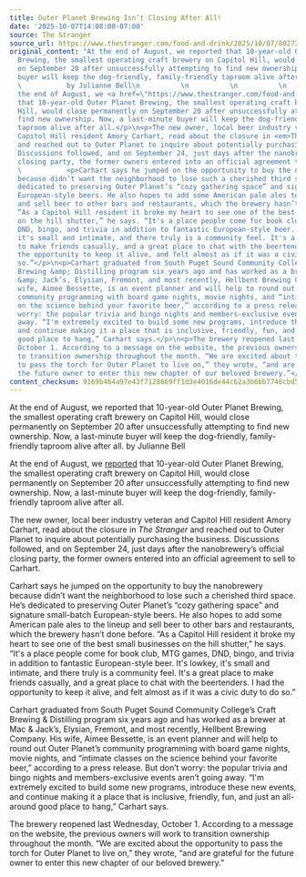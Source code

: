```yaml
---
title: Outer Planet Brewing Isn’t Closing After All!
date: '2025-10-07T14:08:00-07:00'
source: The Stranger
source_url: https://www.thestranger.com/food-and-drink/2025/10/07/80272966/outer-planet-brewing-isnt-closing-after-all
original_content: "At the end of August, we reported that 10-year-old Outer Planet
  Brewing, the smallest operating craft brewery on Capitol Hill, would close permanently
  on September 20 after unsuccessfully attempting to find new ownership. Now, a last-minute
  buyer will keep the dog-friendly, family-friendly taproom alive after all.\n          \n
  \           by Julianne Bell\n          \n          \n          \n            <p>At
  the end of August, we <a href=\"https://www.thestranger.com/food-and-drink/2025/08/29/80218218/outer-planet-brewing-to-close-permanently\">reported</a>
  that 10-year-old Outer Planet Brewing, the smallest operating craft brewery on Capitol
  Hill, would close permanently on September 20 after unsuccessfully attempting to
  find new ownership. Now, a last-minute buyer will keep the dog-friendly, family-friendly
  taproom alive after all.</p>\n<p>The new owner, local beer industry veteran and
  Capitol Hill resident Amory Carhart, read about the closure in <em>The Stranger</em>
  and reached out to Outer Planet to inquire about potentially purchasing the business.
  Discussions followed, and on September 24, just days after the nanobrewery’s official
  closing party, the former owners entered into an official agreement to sell to Carhart.</p>\n
  \           <p>Carhart says he jumped on the opportunity to buy the nanobrewery
  because didn’t want the neighborhood to lose such a cherished third space. He’s
  dedicated to preserving Outer Planet’s “cozy gathering space” and signature small-batch
  European-style beers. He also hopes to add some American pale ales to the lineup
  and sell beer to other bars and restaurants, which the brewery hasn’t done before.
  “As a Capitol Hill resident it broke my heart to see one of the best small businesses
  on the hill shutter,” he says. “It's a place people come for book club, MTG games,
  DND, bingo, and trivia in addition to fantastic European-style beer. It's lowkey,
  it's small and intimate, and there truly is a community feel. It's a great place
  to make friends casually, and a great place to chat with the beertenders. I had
  the opportunity to keep it alive, and felt almost as if it was a civic duty to do
  so.”</p>\n<p>Carhart graduated from South Puget Sound Community College’s Craft
  Brewing &amp; Distilling program six years ago and has worked as a brewer at Mac
  &amp; Jack’s, Elysian, Fremont, and most recently, Hellbent Brewing Company. His
  wife, Aimee Bessette, is an event planner and will help to round out Outer Planet’s
  community programming with board game nights, movie nights, and “intimate classes
  on the science behind your favorite beer,” according to a press release. But don’t
  worry: the popular trivia and bingo nights and members-exclusive events aren’t going
  away. “I'm extremely excited to build some new programs, introduce these new events,
  and continue making it a place that is inclusive, friendly, fun, and just an all-around
  good place to hang,” Carhart says.</p>\n<p>The brewery reopened last Wednesday,
  October 1. According to a message on the website, the previous owners will work
  to transition ownership throughout the month. “We are excited about the opportunity
  to pass the torch for Outer Planet to live on,” they wrote, “and are grateful for
  the future owner to enter this new chapter of our beloved brewery.”</p>"
content_checksum: 9169b464a97e43f7128669ff1d3e4016de44c62a3b6bb7748cbd562f86a34326
---
```


At the end of August, we reported that 10-year-old Outer Planet Brewing, the smallest operating craft brewery on Capitol Hill, would close permanently on September 20 after unsuccessfully attempting to find new ownership. Now, a last-minute buyer will keep the dog-friendly, family-friendly taproom alive after all. by Julianne Bell

At the end of August, we [reported](https://www.thestranger.com/food-and-drink/2025/08/29/80218218/outer-planet-brewing-to-close-permanently) that 10-year-old Outer Planet Brewing, the smallest operating craft brewery on Capitol Hill, would close permanently on September 20 after unsuccessfully attempting to find new ownership. Now, a last-minute buyer will keep the dog-friendly, family-friendly taproom alive after all.

The new owner, local beer industry veteran and Capitol Hill resident Amory Carhart, read about the closure in _The Stranger_ and reached out to Outer Planet to inquire about potentially purchasing the business. Discussions followed, and on September 24, just days after the nanobrewery’s official closing party, the former owners entered into an official agreement to sell to Carhart.

Carhart says he jumped on the opportunity to buy the nanobrewery because didn’t want the neighborhood to lose such a cherished third space. He’s dedicated to preserving Outer Planet’s “cozy gathering space” and signature small-batch European-style beers. He also hopes to add some American pale ales to the lineup and sell beer to other bars and restaurants, which the brewery hasn’t done before. “As a Capitol Hill resident it broke my heart to see one of the best small businesses on the hill shutter,” he says. “It's a place people come for book club, MTG games, DND, bingo, and trivia in addition to fantastic European-style beer. It's lowkey, it's small and intimate, and there truly is a community feel. It's a great place to make friends casually, and a great place to chat with the beertenders. I had the opportunity to keep it alive, and felt almost as if it was a civic duty to do so.”

Carhart graduated from South Puget Sound Community College’s Craft Brewing & Distilling program six years ago and has worked as a brewer at Mac & Jack’s, Elysian, Fremont, and most recently, Hellbent Brewing Company. His wife, Aimee Bessette, is an event planner and will help to round out Outer Planet’s community programming with board game nights, movie nights, and “intimate classes on the science behind your favorite beer,” according to a press release. But don’t worry: the popular trivia and bingo nights and members-exclusive events aren’t going away. “I'm extremely excited to build some new programs, introduce these new events, and continue making it a place that is inclusive, friendly, fun, and just an all-around good place to hang,” Carhart says.

The brewery reopened last Wednesday, October 1. According to a message on the website, the previous owners will work to transition ownership throughout the month. “We are excited about the opportunity to pass the torch for Outer Planet to live on,” they wrote, “and are grateful for the future owner to enter this new chapter of our beloved brewery.”

